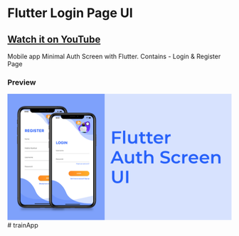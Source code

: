 # Flutter Login Page UI

## [Watch it on YouTube](https://youtu.be/PMcXhYmFFN4)

Mobile app Minimal Auth Screen with Flutter.
Contains - Login & Register Page

### Preview

![App UI](/preview.png)#   t r a i n A p p 
 
 